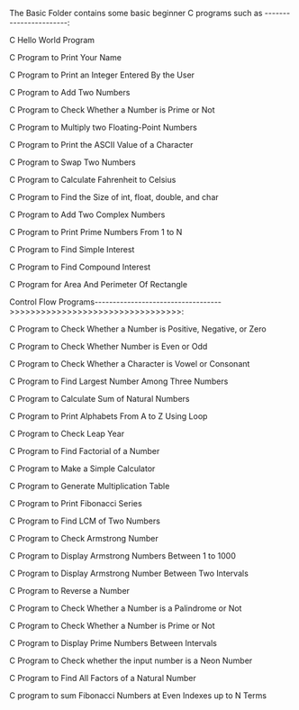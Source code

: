 The Basic Folder contains some basic beginner C programs such as -----------------------:

C Hello World Program

C Program to Print Your Name 

C Program to Print an Integer Entered By the User

C Program to Add Two Numbers

C Program to Check Whether a Number is Prime or Not

C Program to Multiply two Floating-Point Numbers 

C Program to Print the ASCII Value of a Character

C Program to Swap Two Numbers

C Program to Calculate Fahrenheit to Celsius

C Program to Find the Size of int, float, double, and char

C Program to Add Two Complex Numbers 

C Program to Print Prime Numbers From 1 to N 

C Program to Find Simple Interest

C Program to Find Compound Interest

C Program for Area And Perimeter Of Rectangle 

Control Flow Programs----------------------------------->>>>>>>>>>>>>>>>>>>>>>>>>>>>>>>>>:

C Program to Check Whether a Number is Positive, Negative, or Zero

C Program to Check Whether Number is Even or Odd

C Program to Check Whether a Character is Vowel or Consonant 

C Program to Find Largest Number Among Three Numbers

C Program to Calculate Sum of Natural Numbers 

C Program to Print Alphabets From A to Z Using Loop

C Program to Check Leap Year

C Program to Find Factorial of a Number

C Program to Make a Simple Calculator 

C Program to Generate Multiplication Table 

C Program to Print Fibonacci Series

C Program to Find LCM of Two Numbers

C Program to Check Armstrong Number

C Program to Display Armstrong Numbers Between 1 to 1000 

C Program to Display Armstrong Number Between Two Intervals 

C Program to Reverse a Number

C Program to Check Whether a Number is a Palindrome or Not 

C Program to Check Whether a Number is Prime or Not

C Program to Display Prime Numbers Between Intervals

C Program to Check whether the input number is a Neon Number

C Program to Find All Factors of a Natural Number

C program to sum Fibonacci Numbers at Even Indexes up to N Terms 


